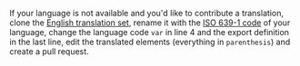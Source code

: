 If your language is not available and you'd like to contribute a translation, clone the [English translation set](https://github.com/flowplayer/translations/blob/master/languages/en.js), rename it with the [ISO 639-1 code](https://en.wikipedia.org/wiki/List_of_ISO_639-1_codes) of your language, change the language code `var` in line 4 and the export definition in the last line, edit the translated elements (everything in `parenthesis`) and create a pull request.
